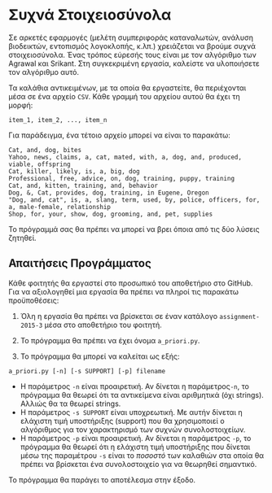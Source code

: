 # Συχνά Στοιχειοσύνολα

Σε αρκετές εφαρμογές (μελέτη συμπεριφοράς καταναλωτών, ανάλυση βιοδεικτών, εντοπισμός λογοκλοπής, κ.λπ.) χρειάζεται να βρούμε συχνά στοιχειοσύνολα. Ένας τρόπος εύρεσής τους είναι με τον αλγόριθμο των Agrawal και Srikant. Στη συγκεκριμένη εργασία, καλείστε να υλοποιήσετε τον αλγόριθμο αυτό.

Τα καλάθια αντικειμένων, με τα οποία θα εργαστείτε, θα περιέχονται μέσα σε ένα αρχείο `CSV`. Κάθε γραμμή του αρχείου αυτού θα έχει τη μορφή:
```
item_1, item_2, ..., item_n
```
Για παράδειγμα, ένα τέτοιο αρχείο μπορεί να είναι το παρακάτω:
```
Cat, and, dog, bites
Yahoo, news, claims, a, cat, mated, with, a, dog, and, produced, viable, offspring
Cat, killer, likely, is, a, big, dog
Professional, free, advice, on, dog, training, puppy, training
Cat, and, kitten, training, and, behavior
Dog, &, Cat, provides, dog, training, in Eugene, Oregon
"Dog, and, cat", is, a, slang, term, used, by, police, officers, for, a, male-female, relationship
Shop, for, your, show, dog, grooming, and, pet, supplies
```


Το πρόγραμμά σας θα πρέπει να μπορεί να βρει όποια από τις δύο λύσεις ζητηθεί. 

## Απαιτήσεις Προγράμματος

Κάθε φοιτητής θα εργαστεί στο προσωπικό του αποθετήριο στο GitHub. Για να αξιολογηθεί μια εργασία θα πρέπει να πληροί τις παρακάτω προϋποθέσεις:

1. Όλη η εργασία θα πρέπει να βρίσκεται σε έναν κατάλογο `assignment-2015-3` μέσα στο αποθετήριο του φοιτητή.

2. Το πρόγραμμα θα πρέπει να έχει όνομα `a_priori.py`.

3. Το πρόγραμμα θα μπορεί να καλείται ως εξής:
```
a_priori.py [-n] [-s SUPPORT] [-p] filename
```
  * Η παράμετρος `-n` είναι προαιρετική. Αν δίνεται η παράμετρος`-n`, το πρόγραμμα θα θεωρεί ότι τα αντικείμενα είναι αριθμητικά (όχι strings). Αλλιώς θα τα θεωρεί strings.
  * Η παράμετρος `-s SUPPORT` είναι υποχρεωτική. Με αυτήν δίνεται η ελάχιστη τιμή υποστήριξης (support) που θα χρησιμοποιεί ο αλγόριθμος για τον χαρακτηρισμό των συχνών συνολοστοιχείων.
  * Η παράμετρος `-p` είναι προαιρετική. Αν δίνεται η παράμετρος `-p`, το πρόγραμμα θα θεωρεί ότι η ελάχιστη τιμή υποστήριξης που δίνεται μέσω της παραμέτρου `-s` είναι το *ποσοστό* των καλαθιών στα οποία θα πρέπει να βρίσκεται ένα συνολοστοιχείο για να θεωρηθεί σημαντικό.

Το πρόγραμμα θα παράγει το αποτέλεσμα στην έξοδο.
